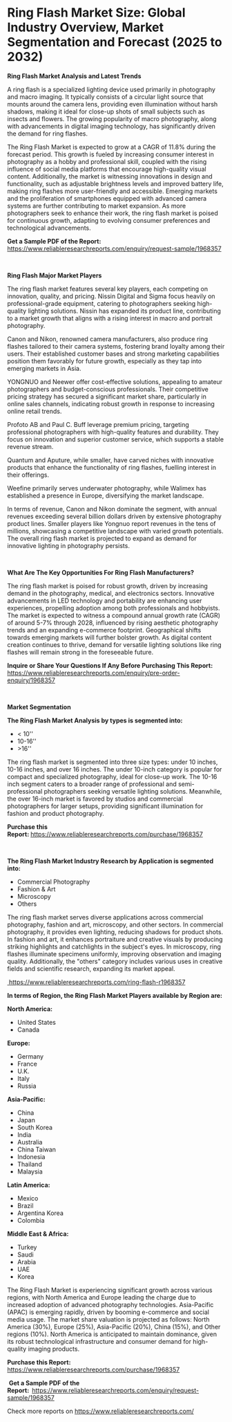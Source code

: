 <p><h1>Ring Flash Market Size: Global Industry Overview, Market Segmentation and Forecast (2025 to 2032)</h1></p><p><strong>Ring Flash Market Analysis and Latest Trends</strong></p>
<p><p>A ring flash is a specialized lighting device used primarily in photography and macro imaging. It typically consists of a circular light source that mounts around the camera lens, providing even illumination without harsh shadows, making it ideal for close-up shots of small subjects such as insects and flowers. The growing popularity of macro photography, along with advancements in digital imaging technology, has significantly driven the demand for ring flashes.</p><p>The Ring Flash Market is expected to grow at a CAGR of 11.8% during the forecast period. This growth is fueled by increasing consumer interest in photography as a hobby and professional skill, coupled with the rising influence of social media platforms that encourage high-quality visual content. Additionally, the market is witnessing innovations in design and functionality, such as adjustable brightness levels and improved battery life, making ring flashes more user-friendly and accessible. Emerging markets and the proliferation of smartphones equipped with advanced camera systems are further contributing to market expansion. As more photographers seek to enhance their work, the ring flash market is poised for continuous growth, adapting to evolving consumer preferences and technological advancements.</p></p>
<p><strong>Get a Sample PDF of the Report:&nbsp;</strong> <a href="https://www.reliableresearchreports.com/enquiry/request-sample/1968357?utm_campaign=3309&utm_medium=2&utm_source=Github&utm_content=ia&utm_term=05042025&utm_id=ring-flash">https://www.reliableresearchreports.com/enquiry/request-sample/1968357</a></p>
<p>&nbsp;</p>
<p><strong>Ring Flash Major Market Players</strong></p>
<p><p>The ring flash market features several key players, each competing on innovation, quality, and pricing. Nissin Digital and Sigma focus heavily on professional-grade equipment, catering to photographers seeking high-quality lighting solutions. Nissin has expanded its product line, contributing to a market growth that aligns with a rising interest in macro and portrait photography.</p><p>Canon and Nikon, renowned camera manufacturers, also produce ring flashes tailored to their camera systems, fostering brand loyalty among their users. Their established customer bases and strong marketing capabilities position them favorably for future growth, especially as they tap into emerging markets in Asia.</p><p>YONGNUO and Neewer offer cost-effective solutions, appealing to amateur photographers and budget-conscious professionals. Their competitive pricing strategy has secured a significant market share, particularly in online sales channels, indicating robust growth in response to increasing online retail trends.</p><p>Profoto AB and Paul C. Buff leverage premium pricing, targeting professional photographers with high-quality features and durability. They focus on innovation and superior customer service, which supports a stable revenue stream.</p><p>Quantum and Aputure, while smaller, have carved niches with innovative products that enhance the functionality of ring flashes, fuelling interest in their offerings. </p><p>Weefine primarily serves underwater photography, while Walimex has established a presence in Europe, diversifying the market landscape.</p><p>In terms of revenue, Canon and Nikon dominate the segment, with annual revenues exceeding several billion dollars driven by extensive photography product lines. Smaller players like Yongnuo report revenues in the tens of millions, showcasing a competitive landscape with varied growth potentials. The overall ring flash market is projected to expand as demand for innovative lighting in photography persists.</p></p>
<p>&nbsp;</p>
<p><strong>What Are The Key Opportunities For Ring Flash Manufacturers?</strong></p>
<p><p>The ring flash market is poised for robust growth, driven by increasing demand in the photography, medical, and electronics sectors. Innovative advancements in LED technology and portability are enhancing user experiences, propelling adoption among both professionals and hobbyists. The market is expected to witness a compound annual growth rate (CAGR) of around 5-7% through 2028, influenced by rising aesthetic photography trends and an expanding e-commerce footprint. Geographical shifts towards emerging markets will further bolster growth. As digital content creation continues to thrive, demand for versatile lighting solutions like ring flashes will remain strong in the foreseeable future.</p></p>
<p><strong>Inquire or Share Your Questions If Any Before Purchasing This Report:</strong> <a href="https://www.reliableresearchreports.com/enquiry/pre-order-enquiry/1968357?utm_campaign=3309&utm_medium=2&utm_source=Github&utm_content=ia&utm_term=05042025&utm_id=ring-flash">https://www.reliableresearchreports.com/enquiry/pre-order-enquiry/1968357</a></p>
<p>&nbsp;</p>
<p><strong>Market Segmentation</strong></p>
<p><strong>The Ring Flash Market Analysis by types is segmented into:</strong></p>
<p><ul><li>< 10''</li><li>10-16''</li><li>>16''</li></ul></p>
<p><p>The ring flash market is segmented into three size types: under 10 inches, 10-16 inches, and over 16 inches. The under 10-inch category is popular for compact and specialized photography, ideal for close-up work. The 10-16 inch segment caters to a broader range of professional and semi-professional photographers seeking versatile lighting solutions. Meanwhile, the over 16-inch market is favored by studios and commercial photographers for larger setups, providing significant illumination for fashion and product photography.</p></p>
<p><strong>Purchase this Report:&nbsp;</strong><a href="https://www.reliableresearchreports.com/purchase/1968357?utm_campaign=3309&utm_medium=2&utm_source=Github&utm_content=ia&utm_term=05042025&utm_id=ring-flash">https://www.reliableresearchreports.com/purchase/1968357</a></p>
<p>&nbsp;</p>
<p><strong>The Ring Flash Market Industry Research by Application is segmented into:</strong></p>
<p><ul><li>Commercial Photography</li><li>Fashion & Art</li><li>Microscopy</li><li>Others</li></ul></p>
<p><p>The ring flash market serves diverse applications across commercial photography, fashion and art, microscopy, and other sectors. In commercial photography, it provides even lighting, reducing shadows for product shots. In fashion and art, it enhances portraiture and creative visuals by producing striking highlights and catchlights in the subject's eyes. In microscopy, ring flashes illuminate specimens uniformly, improving observation and imaging quality. Additionally, the "others" category includes various uses in creative fields and scientific research, expanding its market appeal.</p></p>
<p><a href="https://www.reliableresearchreports.com/ring-flash-r1968357?utm_campaign=3309&utm_medium=2&utm_source=Github&utm_content=ia&utm_term=05042025&utm_id=ring-flash">&nbsp;https://www.reliableresearchreports.com/ring-flash-r1968357</a></p>
<p><strong>In terms of Region, the Ring Flash Market Players available by Region are:</strong></p>
<p>
    <p> <strong> North America: </strong>
        <ul>
            <li>United States</li>
            <li>Canada</li>
        </ul>
        </p> 
    <p> <strong> Europe: </strong>
        <ul>
            <li>Germany</li>
            <li>France</li>
            <li>U.K.</li>
            <li>Italy</li>
            <li>Russia</li>
        </ul>
        </p> 
    <p> <strong> Asia-Pacific: </strong>
        <ul>
            <li>China</li>
            <li>Japan</li>
            <li>South Korea</li>
            <li>India</li>
            <li>Australia</li>
            <li>China Taiwan</li>
            <li>Indonesia</li>
            <li>Thailand</li>
            <li>Malaysia</li>
        </ul>
        </p> 
    <p> <strong> Latin America: </strong>
        <ul>
            <li>Mexico</li>
            <li>Brazil</li>
            <li>Argentina Korea</li>
            <li>Colombia</li>
        </ul>
        </p> 
    <p> <strong> Middle East & Africa: </strong>
        <ul>
            <li>Turkey</li>
            <li>Saudi</li>
            <li>Arabia</li>
            <li>UAE</li>
            <li>Korea</li>
        </ul>
    </p>
    </p>
<p><p>The Ring Flash Market is experiencing significant growth across various regions, with North America and Europe leading the charge due to increased adoption of advanced photography technologies. Asia-Pacific (APAC) is emerging rapidly, driven by booming e-commerce and social media usage. The market share valuation is projected as follows: North America (30%), Europe (25%), Asia-Pacific (20%), China (15%), and Other regions (10%). North America is anticipated to maintain dominance, given its robust technological infrastructure and consumer demand for high-quality imaging products.</p></p>
<p><strong>Purchase this Report: </strong><a href="https://www.reliableresearchreports.com/purchase/1968357?utm_campaign=3309&utm_medium=2&utm_source=Github&utm_content=ia&utm_term=05042025&utm_id=ring-flash">https://www.reliableresearchreports.com/purchase/1968357</a></p>
<p>&nbsp;<strong>Get a Sample PDF of the Report:&nbsp;&nbsp;</strong><a href="https://www.reliableresearchreports.com/enquiry/request-sample/1968357?utm_campaign=3309&utm_medium=2&utm_source=Github&utm_content=ia&utm_term=05042025&utm_id=ring-flash">https://www.reliableresearchreports.com/enquiry/request-sample/1968357</a></p>
<p><strong></strong></p>
<p>Check more reports on <a href="https://www.reliableresearchreports.com/?utm_campaign=3309&utm_medium=2&utm_source=Github&utm_content=ia&utm_term=05042025&utm_id=ring-flash">https://www.reliableresearchreports.com/</a></p>